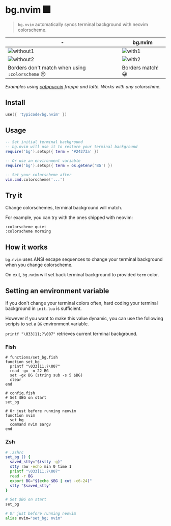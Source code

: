 # bg.nvim 🎆

> `bg.nvim` automatically syncs terminal background with neovim colorscheme.

| - |bg.nvim |
|---|---|
|![without1](https://user-images.githubusercontent.com/5502029/211707727-5713022d-93bc-4795-beb1-ede0d4b86839.png)|![with1](https://user-images.githubusercontent.com/5502029/211707740-aceadea4-a710-4f88-9975-0244d6ef1eda.png)|
|![without2](https://user-images.githubusercontent.com/5502029/211707779-f2ca5cc8-7b0f-4644-ad07-2f1faccf38b7.png)|![with2](https://user-images.githubusercontent.com/5502029/211707792-ab1230ad-85b4-4b29-b956-25e5aebaa5bb.png)|
| Borders don't match when using `:colorscheme` 😔 | Borders match! 😀 |

_Examples using [catppuccin](https://github.com/catppuccin/nvim) frappe and latte. Works with any colorschme._

## Install

```lua
use({ 'typicode/bg.nvim' })
```

## Usage

```lua
-- Set initial terminal background
-- bg.nvim will use it to restore your terminal background
require('bg').setup({ term = '#24273a' })

-- Or use an environment variable
require('bg').setup({ term = os.getenv('BG') })

-- Set your colorscheme after
vim.cmd.colorscheme('...')
```

## Try it

Change colorschemes, terminal background will match.

For example, you can try with the ones shipped with neovim:

```
:colorscheme quiet
:colorscheme morning
```

## How it works

`bg.nvim` uses ANSI escape sequences to change your terminal background when you change colorscheme.

On exit, `bg.nvim` will set back terminal background to provided `term` color.

## Setting an environment variable

If you don't change your terminal colors often, hard coding your terminal background in `init.lua` is sufficient.

However if you want to make this value dynamic, you can use the following scripts to set a `BG` environment variable.

`printf "\033]11;?\007"` retrieves current terminal background.

### Fish

```fish
# functions/set_bg.fish
function set_bg
  printf "\033]11;?\007" 
  read -gx -n 22 BG
  set -gx BG (string sub -s 5 $BG)
  clear
end
```

```fish
# config.fish
# Set $BG on start
set_bg

# Or just before running neovim
function nvim
  set_bg
  command nvim $argv
end
```

### Zsh

```sh
# .zshrc
set_bg () {
  saved_stty="$(stty -g)"
  stty raw -echo min 0 time 1
  printf "\033]11;?\007"
  read -r BG
  export BG="$(echo $BG | cut -c6-24)" 
  stty "$saved_stty"
}

# Set $BG on start
set_bg

# Or just before running neovim
alias nvim="set_bg; nvim"
```
